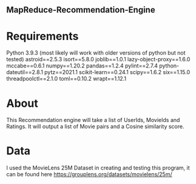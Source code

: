 ## MapReduce-Recommendation-Engine

# Requirements
Python 3.9.3 (most likely will work with older versions of python but not tested)
astroid==2.5.3
isort==5.8.0
joblib==1.0.1
lazy-object-proxy==1.6.0
mccabe==0.6.1
numpy==1.20.2
pandas==1.2.4
pylint==2.7.4
python-dateutil==2.8.1
pytz==2021.1
scikit-learn==0.24.1
scipy==1.6.2
six==1.15.0
threadpoolctl==2.1.0
toml==0.10.2
wrapt==1.12.1


# About
This Recommendation engine will take a list of UserIds, MovieIds and Ratings. It will output a list of Movie pairs and a Cosine similarity score.

# Data
I used the MovieLens 25M Dataset in creating and testing this program, it can be found here https://grouplens.org/datasets/movielens/25m/
